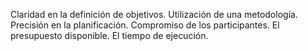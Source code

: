 Claridad en la definición de objetivos.
Utilización de una metodología.
Precisión en la planificación.
Compromiso de los participantes.
El presupuesto disponible.
El tiempo de ejecución.